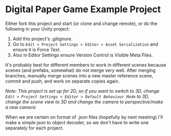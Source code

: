 # Digital Paper Game Example Project

Either fork this project and start (or clone and change remote), or do the following in your Unity project:

1. Add this project's .gitignore.
2. Go to `Edit > Project Settings > Editor > Asset Serialization` and ensure it is Force Text.
3. Also in Editor Settings ensure Version Control is Visible Meta Files.

It's probably best for different members to work in different scenes because scenes (and prefabs, somewhat) do not merge very well. After merging branches, manually merge scenes into a new master reference scene, commit and push, and work on separate copies again.

*Note: This project is set up for 2D, so if you want to switch to 3D, change `Edit > Project Settings > Editor > Default Behaviour Mode` to 3D, change the scene view to 3D and change the camera to perspective/make a new camera*

When we are certain on format of .json files (hopefully by next meeting) I'll make a simple json to object decoder, so we don't have to write one separately for each project.
